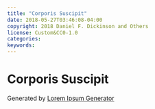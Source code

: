 ```yaml
---
title: "Corporis Suscipit"
date: 2018-05-27T03:46:08-04:00
copyright: 2018 Daniel F. Dickinson and Others
license: Custom&CC0-1.0
categories:
keywords:
---
```


# Corporis Suscipit

Generated by [Lorem Ipsum Generator](https://loremipsum.io/generator)
